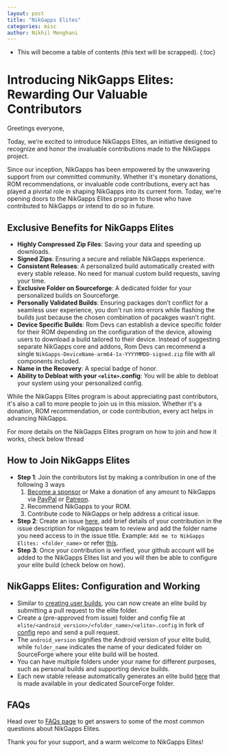 ```yaml
---
layout: post
title: "NikGapps Elites"
categories: misc
author: Nikhil Menghani
---
```


* This will become a table of contents (this text will be scrapped).
{:toc}


# Introducing NikGapps Elites: Rewarding Our Valuable Contributors

Greetings everyone,

Today, we’re excited to introduce NikGapps Elites, an initiative designed to recognize and honor the invaluable contributions made to the NikGapps project.

Since our inception, NikGapps has been empowered by the unwavering support from our committed community. Whether it's monetary donations, ROM recommendations, or invaluable code contributions, every act has played a pivotal role in shaping NikGapps into its current form. Today, we're opening doors to the NikGapps Elites program to those who have contributed to NikGapps or intend to do so in future.

## Exclusive Benefits for NikGapps Elites

- **Highly Compressed Zip Files**: Saving your data and speeding up downloads.
- **Signed Zips**: Ensuring a secure and reliable NikGapps experience.
- **Consistent Releases**: A personalized build automatically created with every stable release. No need for manual custom build requests, saving your time.
- **Exclusive Folder on Sourceforge**: A dedicated folder for your personalized builds on Sourceforge.
- **Personally Validated Builds**: Ensuring packages don’t conflict for a seamless user experience, you don't run into errors while flashing the builds just because the chosen combination of pacakges wasn't right.
- **Device Specific Builds**: Rom Devs can establish a device specific folder for their ROM depending on the configuration of the device, allowing users to download a build tailored to their device. Instead of suggesting separate NikGapps core and addons, Rom Devs can recommend a single `NikGapps-DeviceName-arm64-1x-YYYYMMDD-signed.zip` file with all components included.
- **Name in the Recovery**: A special badge of honor.
- **Ability to Debloat with your `<elite>`.config**: You will be able to debloat your system using your personalized config.

While the NikGapps Elites program is about appreciating past contributors, it's also a call to more people to join us in this mission. Whether it's a donation, ROM recommendation, or code contribution, every act helps in advancing NikGapps.

For more details on the NikGapps Elites program on how to join and how it works, check below thread

## How to Join NikGapps Elites

- **Step 1**: Join the contributors list by making a contribution in one of the following 3 ways
    1. [Become a sponsor](https://github.com/sponsors/nikgapps) or Make a donation of any amount to NikGapps via [PayPal](https://www.paypal.com/paypalme/inikhilmenghani) or [Patreon](https://www.patreon.com/nikgapps).
    2. Recommend NikGapps to your ROM.
    3. Contribute code to NikGapps or help address a critical issue.
- **Step 2**: Create an issue [here](https://github.com/nikgapps/config/issues/new), add brief details of your contribution in the issue description for nikgapps team to review and add the folder name you need access to in the issue title. Example: `Add me to NikGapps Elites: <folder_name>` or refer [this](https://github.com/nikgapps/config/issues/7149).
- **Step 3**: Once your contribution is verified, your github account will be added to the NikGapps Elites list and you will then be able to configure your elite build (check below on how).

## NikGapps Elites: Configuration and Working

- Similar to [creating user builds](https://github.com/nikgapps/config), you can now create an elite build by submitting a pull request to the elite folder.
- Create a (pre-approved from issue) folder and config file at `elite/<android_version>/<folder_name>/<elite>.config` in fork of [config](https://github.com/nikgapps/config) repo and send a pull request.
- The `android_version` signifies the Android version of your elite build, while `folder_name` indicates the name of your dedicated folder on SourceForge where your elite build will be hosted.
- You can have multiple folders under your name for different purposes, such as personal builds and supporting device builds.
- Each new stable release automatically generates an elite build [here](https://sourceforge.net/projects/nikgapps/files/Elite-Releases/) that is made available in your dedicated SourceForge folder.

## FAQs

Head over to [FAQs page](https://nikgapps.com/faqs#elite) to get answers to some of the most common questions about NikGapps Elites.


Thank you for your support, and a warm welcome to NikGapps Elites!

